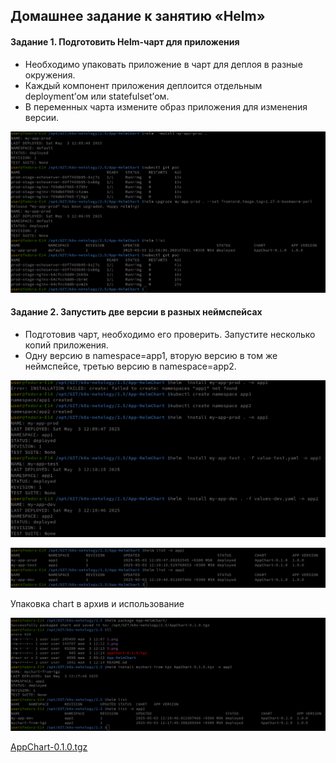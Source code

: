 ## Домашнее задание к занятию «Helm»
#### Задание 1. Подготовить Helm-чарт для приложения
- Необходимо упаковать приложение в чарт для деплоя в разные окружения.
- Каждый компонент приложения деплоится отдельным deployment’ом или statefulset’ом.
- В переменных чарта измените образ приложения для изменения версии.

![alt text](1.png)

#### Задание 2. Запустить две версии в разных неймспейсах
- Подготовив чарт, необходимо его проверить. Запуститe несколько копий приложения.
- Одну версию в namespace=app1, вторую версию в том же неймспейсе, третью версию в namespace=app2.

![alt text](2.png)

![alt text](3.png)

Упаковка chart в архив и использование

![alt text](4.png)

[AppChart-0.1.0.tgz](AppChart-0.1.0.tgz)